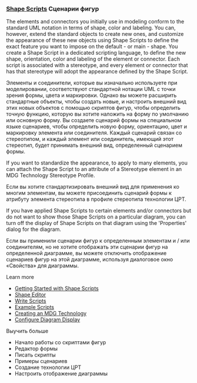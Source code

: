 ### [Shape Scripts](https://sparxsystems.com/enterprise_architect_user_guide/15.1/modeling/shape_editor_2.html) Сценарии фигур

The elements and connectors you initially use in modeling conform to the standard UML notation in terms of shape, color and labeling. You can, however, extend the standard objects to create new ones, and customize the appearance of these new objects using Shape Scripts to define the exact feature you want to impose on the default - or main - shape. You create a Shape Script in a dedicated scripting language, to define the new shape, orientation, color and labeling of the element or connector. Each script is associated with a stereotype, and every element or connector that has that stereotype will adopt the appearance defined by the Shape Script.

Элементы и соединители, которые вы изначально используете при моделировании, соответствуют стандартной нотации UML с точки зрения формы, цвета и маркировки. Однако вы можете расширить стандартные объекты, чтобы создать новые, и настроить внешний вид этих новых объектов с помощью скриптов фигур, чтобы определить точную функцию, которую вы хотите наложить на форму по умолчанию или основную форму. Вы создаете сценарий формы на специальном языке сценариев, чтобы определить новую форму, ориентацию, цвет и маркировку элемента или соединителя. Каждый сценарий связан со стереотипом, и каждый элемент или соединитель, имеющий этот стереотип, будет принимать внешний вид, определенный сценарием формы.

If you want to standardize the appearance, to apply to many elements, you can attach the Shape Script to an attribute of a Stereotype element in an MDG Technology Stereotype Profile.

Если вы хотите стандартизировать внешний вид для применения ко многим элементам, вы можете присоединить сценарий формы к атрибуту элемента стереотипа в профиле стереотипа технологии ЦРТ.

If you have applied Shape Scripts to certain elements and/or connectors but do not want to show those Shape Scripts on a particular diagram, you can turn off the display of Shape Scripts on that diagram using the 'Properties' dialog for the diagram.

Если вы применили сценарии фигур к определенным элементам и / или соединителям, но не хотите отображать эти сценарии фигур на определенной диаграмме, вы можете отключить отображение сценариев фигур на этой диаграмме, используя диалоговое окно «Свойства» для диаграммы.

Learn more
* [Getting Started with Shape Scripts](https://sparxsystems.com/enterprise_architect_user_guide/15.1/modeling/usingtheshapescript.html)
* [Shape Editor](https://sparxsystems.com/enterprise_architect_user_guide/15.1/modeling/shape_editor.html)
* [Write Scripts](https://sparxsystems.com/enterprise_architect_user_guide/15.1/modeling/writing_scripts.html)
* [Example Scripts](https://sparxsystems.com/enterprise_architect_user_guide/15.1/modeling/example_scripts.html)
* [Creating an MDG Technology](https://sparxsystems.com/enterprise_architect_user_guide/15.1/modeling/mdgtechnologies_2.html)
* [Configure Diagram Display](https://sparxsystems.com/enterprise_architect_user_guide/15.1/modeling/appearance_options_diag.html)


Выучить больше
* Начало работы со скриптами фигур
* Редактор формы
* Писать скрипты
* Примеры сценариев
* Создание технологии ЦРТ
* Настроить отображение диаграммы


